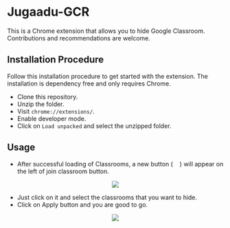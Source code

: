 # Jugaadu-GCR

This is a Chrome extension that allows you to hide Google Classroom. Contributions and recommendations are welcome.

## Installation Procedure
Follow this installation procedure to get started with the extension. The installation is dependency free and only requires Chrome.

* Clone this repository.
* Unzip the folder.
* Visit  ```chrome://extensions/```.
* Enable developer mode.
* Click on ```Load unpacked``` and select the unzipped folder.

## Usage

* After successful loading of Classrooms, a new button (<img src="https://github.com/fahadsheikh003/Jugaadu-GCR/assets/87650614/7b57ce67-2a3e-4dc9-80fa-ef25df44f357" 
 height="12px" width="16px"/>) will appear on the left of join classroom button.
<p align="center">
  <img src="https://github.com/fahadsheikh003/Jugaadu-GCR/assets/87650614/31111633-410a-41d5-a238-e2e14b5e698d" />
</p>

* Just click on it and select the classrooms that you want to hide.
* Click on Apply button and you are good to go.

<p align="center">
  <img src="https://github.com/fahadsheikh003/Jugaadu-GCR/assets/87650614/677d404c-ab5b-4694-9551-c575f1bebb5c" />
</p>
